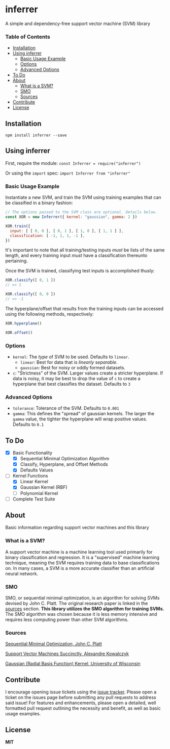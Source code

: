 # inferrer
A simple and dependency-free support vector machine (SVM) library

### Table of Contents
- [Installation](#installation)
- [Using inferrer](#using-inferrer)
  - [Basic Usage Example](#basic-usage-example)
  - [Options](#options)
  - [Advanced Options](#advanced-options)
- [To Do](#to-do)
- [About](#about)
  - [What is a SVM?](#what-is-a-svm)
  - [SMO](#smo)
  - [Sources](#sources)
- [Contribute](#contribute)
- [License](#license)

## Installation
`npm install inferrer --save`

## Using inferrer
First, require the module:
`const Inferrer = require("inferrer")`

Or using the `import` spec:
`import Inferrer from "inferrer"`

### Basic Usage Example
Instantiate a new SVM, and train the SVM using training examples that can be classified in a binary fashion:
```javascript
// The options passed to the SVM class are optional. Details below.
const XOR = new Inferrer({ kernel: "gaussian", gamma: 2 })

XOR.train({
  input: [ [ 0, 0 ], [ 0, 1 ], [ 1, 0 ], [ 1, 1 ] ],
  classification: [ -1, 1, 1, -1 ],
})
```

It's important to note that all training/testing inputs _must_ be lists of the same length, and every training input _must_ have a classification thereunto pertaining.

Once the SVM is trained, classifying test inputs is accomplished thusly:
```javascript
XOR.classify([ 0, 1 ])
// => 1
```
```javascript
XOR.classify([ 0, 0 ])
// => -1
```

The hyperplane/offset that results from the training inputs can be accessed using the following methods, respectively:
```javascript
XOR.hyperplane()
```
```javascript
XOR.offset()
```

### Options
- `kernel`: The _type_ of SVM to be used. Defaults to `linear`.
  - `linear`: Best for data that is _linearly separable_.
  - `gaussian`: Best for noisy or oddly formed datasets.
- `c`: "Strictness" of the SVM. Larger values create a stricter hyperplane. If data is noisy, it may be best to drop the value of `c` to create a hyperplane that best classifies the dataset. Defaults to `3`

### Advanced Options
- `tolerance`: Tolerance of the SVM. Defaults to `0.001`
- `gamma`: This defines the "spread" of gaussian kernels. The larger the `gamma` value, the tighter the hyperplane will wrap positive values. Defaults to `0.1`


## To Do
- [x] Basic Functionality
  - [x] Sequential Minimal Optimization Algorithm
  - [x] Classify, Hyperplane, and Offset Methods
  - [x] Defaults Values
- [ ] Kernel Functions
  - [x] Linear Kernel
  - [x] Gaussian Kernel (RBF)
  - [ ] Polynomial Kernel
- [ ] Complete Test Suite

## About
Basic information regarding support vector machines and this library

### What is a SVM?
A support vector machine is a machine learning tool used primarily for binary classification and regression. It is a "supervised" machine learning technique, meaning the SVM requires training data to base classifications on. In many cases, a SVM is a more accurate classifier than an artificial neural network.

### SMO
SMO, or sequential minimal optimization, is an algorithm for solving SVMs devised by John C. Platt. The original research paper is linked in the [sources](#sources) section. __This library utilizes the SMO algorithm for training SVMs.__ The SMO algorithm was chosen because it is less memory intensive and requires less computing power than other SVM algorithms.

### Sources
[Sequential Minimal Optimization, John C. Platt](https://www.microsoft.com/en-us/research/wp-content/uploads/2016/02/tr-98-14.pdf)

[Support Vector Machines Succinctly, Alexandre Kowalczyk](https://www.svm-tutorial.com/2017/10/support-vector-machines-succinctly-released/)

[Gaussian (Radial Basis Function) Kernel, University of Wisconsin](http://pages.cs.wisc.edu/~matthewb/pages/notes/pdf/svms/RBFKernel.pdf)

## Contribute
I encourage opening issue tickets using the [issue tracker](https://github.com/cmoncur/inferrer/issues). Please open a ticket on the issues page before submitting any pull requests to address said issue! For features and enhancements, please open a detailed, well formatted pull request outlining the necessity and benefit, as well as basic usage examples.

## License
**MIT**
